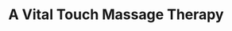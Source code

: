---
title: "A Vital Touch Massage Therapy"
url: /toronto/a-vital-touch-massage-therapy/
shop: massage
---